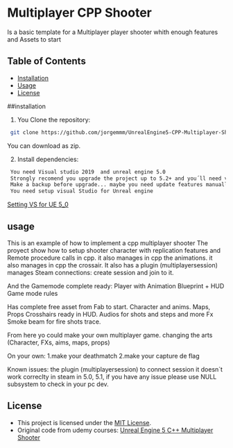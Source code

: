 # Multiplayer CPP Shooter  
Is a basic template for a Multiplayer player shooter 
whith enough features and Assets to start 

## Table of Contents
- [Installation](#installation)
- [Usage](#usage)
- [License](#license)

##installation
1. You Clone the repository:
```bash
 git clone https://github.com/jorgemmm/UnrealEngine5-CPP-Multiplayer-Shooter.git
```
You can download as zip.

2. Install dependencies:
```bash
 You need Visual studio 2019  and unreal engine 5.0
 Strongly recomend you upgrade the project up to 5.2+ and you´ll need visual studio 2022.
 Make a backup before upgrade... maybe you need update features manually in code after.
 You need setup visual Studio for Unreal engine
 ```

[Setting VS for UE 5_0](https://dev.epicgames.com/documentation/en-us/unreal-engine/setting-up-visual-studio-development-environment-for-cplusplus-projects-in-unreal-engine?application_version=5.0)

## usage

This is an example of how to implement a cpp multiplayer shooter
The proyect show how to setup shooter character with replication features and Remote procedure calls in cpp.
it also manages in cpp the animations.
it also manages in cpp the crossair.
It also has a plugin (multiplayersession) manages Steam connections:
create session and join to it.

And the Gamemode complete ready: Player with Animation Blueprint + HUD
Game mode rules

Has complete free asset from Fab to start.
Character and anims.
Maps, Props
Crosshairs ready in HUD.
Audios for shots and steps and more
Fx Smoke beam for fire shots trace.


From here yo could make your own multiplayer game. changing the arts (Character, FXs, aims, maps, props)

On your own:
1.make your deathmatch
2.make your capture de flag 

Known issues:
the plugin (multiplayersession) to connect session it doesn´t work correclty in steam in 5.0, 5.1, 
if you have any issue please use NULL subsystem to check in your pc dev.

## License
- This project is licensed under the [MIT License](https://mit-license.org/).
- Original code from udemy courses: [Unreal Engine 5 C++ Multiplayer Shooter](https://www.udemy.com/course/unreal-engine-5-cpp-multiplayer-shooter/)
